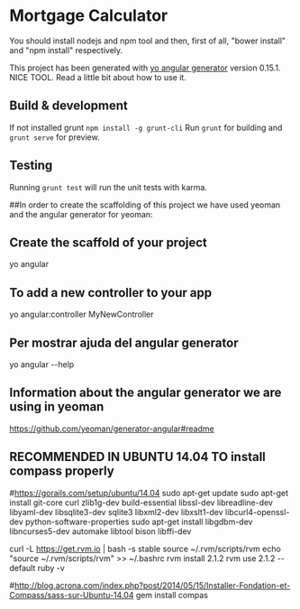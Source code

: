 # Mortgage Calculator
You should install nodejs and npm tool and then, first of all, "bower install" and "npm install" respectively.

This project has been generated with [yo angular generator](https://github.com/yeoman/generator-angular)
version 0.15.1. NICE TOOL. Read a little bit about how to use it.

## Build & development
If not installed grunt `npm install -g grunt-cli`
Run `grunt` for building and `grunt serve` for preview.

## Testing

Running `grunt test` will run the unit tests with karma.





##In order to create the scaffolding of this project we have used yeoman and the angular generator for yeoman:

Create the scaffold of your project
-----------------------------------
yo angular

To add a new controller to your app
-----------------------------------
yo angular:controller MyNewController

Per mostrar ajuda del angular generator
---------------------------------------
yo angular --help

Information about the angular generator we are using in yeoman
--------------------------------------------------------------
https://github.com/yeoman/generator-angular#readme

RECOMMENDED IN UBUNTU 14.04 TO install compass properly
-------------------------------------------------------
#https://gorails.com/setup/ubuntu/14.04
sudo apt-get update
sudo apt-get install git-core curl zlib1g-dev build-essential libssl-dev libreadline-dev libyaml-dev libsqlite3-dev sqlite3 libxml2-dev libxslt1-dev libcurl4-openssl-dev python-software-properties
sudo apt-get install libgdbm-dev libncurses5-dev automake libtool bison libffi-dev

curl -L https://get.rvm.io | bash -s stable
source ~/.rvm/scripts/rvm
echo "source ~/.rvm/scripts/rvm" >> ~/.bashrc
rvm install 2.1.2
rvm use 2.1.2 --default
ruby -v

#http://blog.acrona.com/index.php?post/2014/05/15/Installer-Fondation-et-Compass/sass-sur-Ubuntu-14.04
gem install compas

